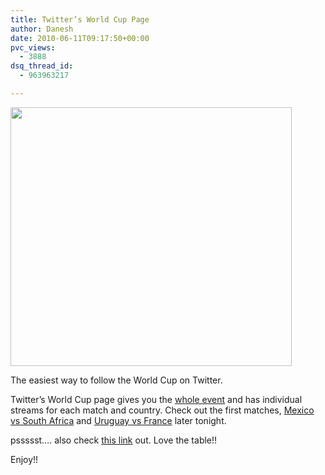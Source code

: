 ```yaml
---
title: Twitter’s World Cup Page
author: Danesh
date: 2010-06-11T09:17:50+00:00
pvc_views:
  - 3888
dsq_thread_id:
  - 963963217

---
```

<img loading="lazy" class="alignnone size-medium wp-image-2175" title="worldcup-2010-twitter" src="/wp-content/uploads/2010/06/worldcup-2010-twitter-450x414.png" alt="" width="450" height="414" srcset="/wp-content/uploads/2010/06/worldcup-2010-twitter-450x414.png 450w, /wp-content/uploads/2010/06/worldcup-2010-twitter.png 993w" sizes="(max-width: 450px) 100vw, 450px" />

The easiest way to follow the World Cup on Twitter.

Twitter&#8217;s World Cup page gives you the [whole event][1] and has individual streams for each match and country. Check out the first matches, [Mexico vs South Africa][2] and [Uruguay vs France][3] later tonight.

pssssst&#8230;. also check [this link][4] out. Love the table!!

Enjoy!!

 [1]: http://twitter.com/worldcup/worldcup
 [2]: http://twitter.com/worldcup/match/rsa/mex
 [3]: http://twitter.com/worldcup/match/uru/fra
 [4]: http://www.marca.com/deporte/futbol/mundial/sudafrica-2010/calendario-english.html